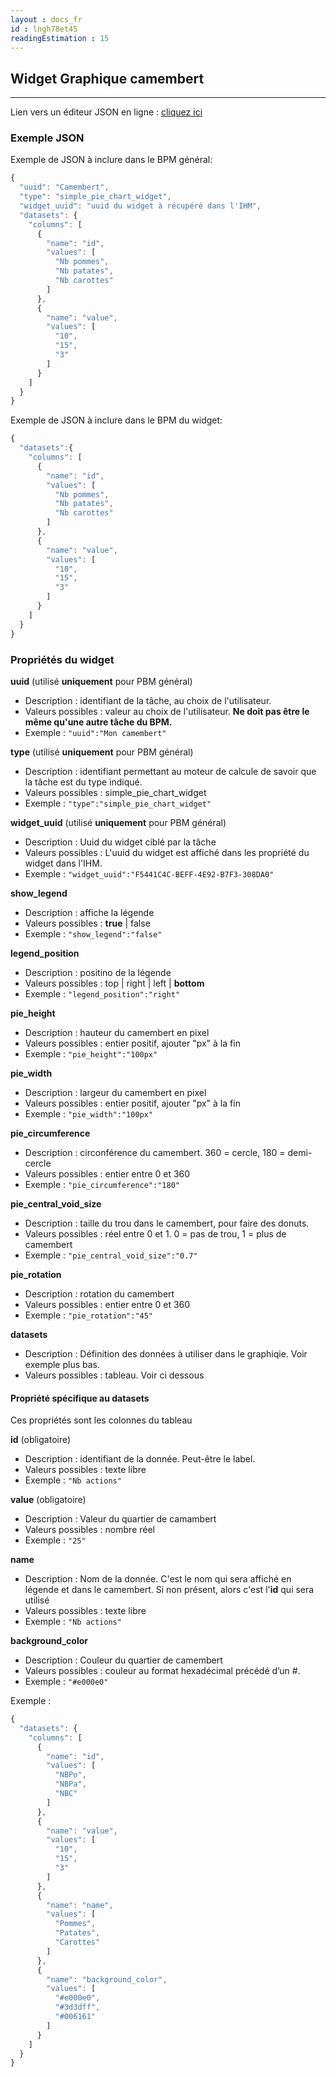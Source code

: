 ```yaml
---
layout : docs_fr
id : lngh78et45
readingEstimation : 15
---
```


## Widget Graphique camembert
------------------------

Lien vers un éditeur JSON en ligne : [cliquez ici](https://jsoneditoronline.org) 

### Exemple JSON

Exemple de JSON à inclure dans le BPM général:

```javascript
{
  "uuid": "Camembert",
  "type": "simple_pie_chart_widget",
  "widget_uuid": "uuid du widget à récupéré dans l'IHM",
  "datasets": {
    "columns": [
      {
        "name": "id",
        "values": [
          "Nb pommes",
          "Nb patates",
          "Nb carottes"
        ]
      },
      {
        "name": "value",
        "values": [
          "10",
          "15",
          "3"
        ]
      }
    ]
  }
}
```

Exemple de JSON à inclure dans le BPM du widget:
```javascript
{
  "datasets":{
    "columns": [
      {
        "name": "id",
        "values": [
          "Nb pommes",
          "Nb patates",
          "Nb carottes"
        ]
      },
      {
        "name": "value",
        "values": [
          "10",
          "15",
          "3"
        ]
      }
    ]
  } 
}
```

### Propriétés du widget

**uuid** (utilisé **uniquement** pour PBM général) 
* Description : identifiant de la tâche, au choix de l'utilisateur.
* Valeurs possibles : valeur au choix de l'utilisateur. **Ne doit pas être le même qu'une autre tâche du BPM.**
* Exemple : ```"uuid":"Mon camembert"```

**type** (utilisé **uniquement** pour PBM général) 
* Description : identifiant permettant au moteur de calcule de savoir que la tâche est du type indiqué.
* Valeurs possibles : simple_pie_chart_widget 
* Exemple : ```"type":"simple_pie_chart_widget"```

**widget_uuid** (utilisé **uniquement** pour PBM général) 
* Description : Uuid du widget ciblé par la tâche
* Valeurs possibles : L'uuid du widget est affiché dans les propriété du widget dans l'IHM. 
* Exemple : ```"widget_uuid":"F5441C4C-BEFF-4E92-B7F3-308DA0"```

**show_legend**
* Description : affiche la légende
* Valeurs possibles : **true** \| false
* Exemple : ```"show_legend":"false"```

**legend_position**
* Description : positino de la légende
* Valeurs possibles : top \| right \| left \| **bottom**
* Exemple : ```"legend_position":"right"```

**pie_height**
* Description : hauteur du camembert en pixel
* Valeurs possibles : entier positif, ajouter "px" à la fin
* Exemple : ```"pie_height":"100px"```

**pie_width**
* Description : largeur du camembert en pixel
* Valeurs possibles : entier positif, ajouter "px" à la fin
* Exemple : ```"pie_width":"100px"```

**pie_circumference**
* Description : circonférence du camembert. 360 = cercle, 180 = demi-cercle
* Valeurs possibles : entier entre 0 et 360
* Exemple : ```"pie_circumference":"180"```

**pie_central_void_size**
* Description : taille du trou dans le camembert, pour faire des donuts.
* Valeurs possibles : réel entre 0 et 1. 0 = pas de trou, 1 = plus de camembert
* Exemple : ```"pie_central_void_size":"0.7"```

**pie_rotation**
* Description : rotation du camembert
* Valeurs possibles : entier entre 0 et 360
* Exemple : ```"pie_rotation":"45"```

**datasets**
* Description : Définition des données à utiliser dans le graphiqie. Voir exemple plus bas.
* Valeurs possibles : tableau. Voir ci dessous

#### Propriété spécifique au datasets

Ces propriétés sont les colonnes du tableau

**id** (obligatoire)
* Description : identifiant de la donnée. Peut-être le label.
* Valeurs possibles : texte libre
* Exemple : ```"Nb actions"```

**value** (obligatoire)
* Description : Valeur du quartier de camambert
* Valeurs possibles : nombre réel
* Exemple : ```"25"```

**name**
* Description : Nom de la donnée. C'est le nom qui sera affiché en légende et dans le camembert. Si non présent, alors c'est l'**id** qui sera utilisé
* Valeurs possibles : texte libre
* Exemple : ```"Nb actions"```

**background_color**
* Description : Couleur du quartier de camembert
* Valeurs possibles : couleur au format hexadécimal précédé d’un #.
* Exemple : ```"#e000e0"```


Exemple :

```javascript
{
  "datasets": {
    "columns": [
      {
        "name": "id",
        "values": [
          "NBPo",
          "NBPa",
          "NBC"
        ]
      },
      {
        "name": "value",
        "values": [
          "10",
          "15",
          "3"
        ]
      },
      {
        "name": "name",
        "values": [
          "Pommes",
          "Patates",
          "Carottes"
        ]
      },
      {
        "name": "background_color",
        "values": [
          "#e000e0",
          "#3d3dff",
          "#006161"
        ]
      }
    ]
  }
}
```



